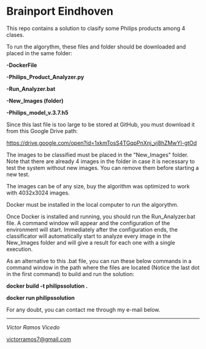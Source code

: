 # Brainport Eindhoven
This repo contains a solution to clasify some Philips products among 4 clases.

To run the algorythm, these files and folder should be downloaded and placed in the same folder:

**-DockerFile**

**-Philips_Product_Analyzer.py**

**-Run_Analyzer.bat**

**-New_Images (folder)**

**-Philips_model_v.3.7.h5**

Since this last file is too large to be stored at GitHub, you must download it from this Google Drive path:

https://drive.google.com/open?id=1xkmTosS4TGqpPnXnj_vj8hZMwYl-gtOd

The images to be classified must be placed in the "New_Images" folder. Note that there are already 4 images in the folder in case it is necessary to test the system without new images. You can remove them before starting a new test.

The images can be of any size, buy the algorithm was optimized to work with 4032x3024 images.

Docker must be installed in the local computer to run the algorythm.

Once Docker is installed and running, you should run the Run_Analyzer.bat file. A command window will appear and the configuration of the environment will start. Immediately after the configuration ends, the classificator will automatically start to analyze every image in the New_Images folder and will give a result for each one with a single execution.

As an alternative to this .bat file, you can run these below commands in a command window in the path where the files are located (Notice the last dot in the first command) to build and run the solution:

**docker build -t philipssolution .**

**docker run philipssolution**
 
For any doubt, you can contact me through my e-mail below.

-----------------------
 
*Víctor Ramos Vicedo*

victorramos7@gmail.com
